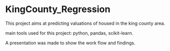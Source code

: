 # KingCounty_Regression

This project aims at predicting valuations of housed in the king county area.

main tools used for this project: python, pandas, scikit-learn.

A presentation was made to show the work flow and findings.
